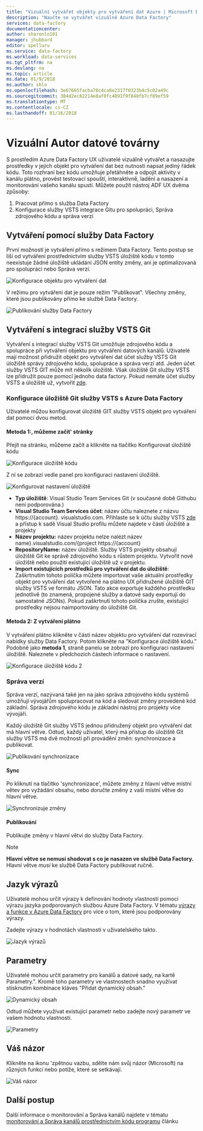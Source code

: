 ```yaml
---
title: "Vizuální vytvářet objekty pro vytváření dat Azure | Microsoft Docs"
description: "Naučte se vytvářet vizuálně Azure Data Factory"
services: data-factory
documentationcenter: 
author: sharonlo101
manager: jhubbard
editor: spelluru
ms.service: data-factory
ms.workload: data-services
ms.tgt_pltfrm: na
ms.devlang: na
ms.topic: article
ms.date: 01/9/2018
ms.author: shlo
ms.openlocfilehash: 3e67665facba78c4ca8e2317f0323b4c5c02a49c
ms.sourcegitcommit: 384d2ec82214e8af0fc4891f9f840fb7cf89ef59
ms.translationtype: MT
ms.contentlocale: cs-CZ
ms.lasthandoff: 01/16/2018
---
```

# <a name="visually-author-data-factories"></a>Vizuální Autor datové továrny
S prostředím Azure Data Factory UX uživatelé vizuálně vytvářet a nasazujte prostředky v jejich objekt pro vytváření dat bez nutnosti napsat jediný řádek kódu. Toto rozhraní bez kódu umožňuje přetáhněte a odpojit aktivity v kanálu plátno, provést testovací spouští, interaktivně, ladění a nasazení a monitorování vašeho kanálu spustí. Můžete použít nástroj ADF UX dvěma způsoby:

1. Pracovat přímo s služba Data Factory
2. Konfigurace služby VSTS integrace Gitu pro spolupráci, Správa zdrojového kódu a správa verzí

## <a name="authoring-with-data-factory"></a>Vytváření pomocí služby Data Factory
První možností je vytváření přímo s režimem Data Factory. Tento postup se liší od vytváření prostřednictvím služby VSTS úložiště kódu v tomto neexistuje žádné úložiště ukládání JSON entity změny, ani je optimalizovaná pro spolupráci nebo Správa verzí.

![Konfigurace objektu pro vytváření dat](media/author-visually/configure-data-factory.png)

V režimu pro vytváření dat je pouze režim "Publikovat". Všechny změny, které jsou publikovány přímo ke službě Data Factory.

![Publikování služby Data Factory](media/author-visually/data-factory-publish.png)

## <a name="authoring-with-vsts-git-integration"></a>Vytváření s integrací služby VSTS Git
Vytváření s integrací služby VSTS Git umožňuje zdrojového kódu a spolupráce při vytváření objektu pro vytváření datových kanálů. Uživatelé mají možnost přidružit objekt pro vytváření dat účet služby VSTS Git úložiště správy zdrojového kódu, spolupráce a správa verzí atd. Jeden účet služby VSTS GIT může mít několik úložiště. Však úložiště Git služby VSTS lze přidružit pouze pomocí jednoho data factory. Pokud nemáte účet služby VSTS a úložiště už, vytvořit [zde](https://docs.microsoft.com/en-us/vsts/accounts/create-account-msa-or-work-student).

### <a name="configure-vsts-git-repo-with-azure-data-factory"></a>Konfigurace úložiště Git služby VSTS s Azure Data Factory
Uživatelé můžou konfigurovat úložiště GIT služby VSTS objekt pro vytváření dat pomocí dvou metod.

#### <a name="method-1-lets-get-started-page"></a>Metoda 1:, můžeme začít' stránky

Přejít na stránku, můžeme začít a klikněte na tlačítko Konfigurovat úložiště kódu

![Konfigurace úložiště kódu](media/author-visually/configure-repo.png)

Z ní se zobrazí vedle panel pro konfiguraci nastavení úložiště.

![Konfigurovat nastavení úložiště](media/author-visually/repo-settings.png)
* **Typ úložiště**: Visual Studio Team Services Git (v současné době Githubu není podporována.)
* **Visual Studio Team Services účet**: název účtu naleznete z názvu https://{account}. visualstudio.com. Přihlaste se k účtu služby VSTS [zde](https://www.visualstudio.com/team-services/git/) a přístup k sadě Visual Studio profilu můžete najdete v části úložiště a projekty
* **Název projektu:** název projektu nelze nalézt název name}.visualstudio.com/{project https://{account}
* **RepositoryName:** název úložiště. Služby VSTS projekty obsahují úložiště Git ke správě zdrojového kódu s růstem projektu. Vytvořit nové úložiště nebo použití existující úložiště už v projektu.
* **Import existujících prostředků pro vytváření dat do úložiště**: Zaškrtnutím tohoto políčka můžete importovat vaše aktuální prostředky objekt pro vytváření dat vytvořené na plátno UX přidružené úložiště GIT služby VSTS ve formátu JSON. Tato akce exportuje každého prostředku jednotlivě (to znamená, propojené služby a datové sady exportují do samostatné JSONs).    Pokud zaškrtnutí tohoto políčka zrušte, existující prostředky nejsou naimportovány do úložiště Git.

#### <a name="method-2-from-authoring-canvas"></a>Metoda 2: Z vytváření plátno

V vytváření plátno klikněte v části název objektu pro vytváření dat rozevírací nabídky služby Data Factory. Potom klikněte na "Konfigurace úložiště kódu." Podobně jako **metoda 1**, straně panelu se zobrazí pro konfiguraci nastavení úložiště. Naleznete v předchozích částech informace o nastavení.

![Konfigurace úložiště kódu 2](media/author-visually/configure-repo-2.png)

### <a name="version-control"></a>Správa verzí
Správa verzí, nazývaná také jen na jako správa zdrojového kódu systémů umožňují vývojářům spolupracovat na kód a sledovat změny provedené kód základní. Správa zdrojového kódu je základní nástroj pro projekty více vývojáři.

Každý úložiště Git služby VSTS jednou přidružený objekt pro vytváření dat má hlavní větve. Odtud, každý uživatel, který má přístup do úložiště Git služby VSTS má dvě možnosti při provádění změn: synchronizace a publikovat.

![Publikování synchronizace](media/author-visually/sync-publish.png)

#### <a name="sync"></a>Sync

Po kliknutí na tlačítko 'synchronizace', můžete změny z hlavní větve místní větev pro vyžádání obsahu, nebo doručte změny z vaší místní větve do hlavní větve.

![Synchronizuje změny](media/author-visually/sync-change.png)

#### <a name="publish"></a>Publikování
 Publikujte změny v hlavní větvi do služby Data Factory.

> [!NOTE]
> **Hlavní větve se nemusí shodovat s co je nasazen ve službě Data Factory.** Hlavní větve *musí* ke službě Data Factory publikovat ručně.




## <a name="expression-language"></a>Jazyk výrazů

Uživatelé mohou určit výrazy k definování hodnoty vlastností pomocí výrazu jazyka podporovaných službou Azure Data Factory. V tématu [výrazy a funkce v Azure Data Factory](control-flow-expression-language-functions.md) pro více o tom, které jsou podporovány výrazy.

Zadejte výrazy v hodnotách vlastnosti v uživatelského takto.

![Jazyk výrazů](media/author-visually/expression-language.png)

## <a name="parameters"></a>Parametry
Uživatelé mohou určit parametry pro kanálů a datové sady, na kartě Parametry.". Kromě toho parametry ve vlastnostech snadno využívat stisknutím kombinace kláves "Přidat dynamický obsah."

![Dynamický obsah](media/author-visually/dynamic-content.png)

Odtud můžete využívat existující parametr nebo zadejte nový parametr ve vašem hodnotu vlastnosti.

![Parametry](media/author-visually/parameters.png)

## <a name="feedback"></a>Váš názor
Klikněte na ikonu 'zpětnou vazbu, sdělte nám svůj názor (Microsoft) na různých funkcí nebo potíže, které se setkávají.

![Váš názor](media/monitor-visually/feedback.png)

## <a name="next-steps"></a>Další postup

Další informace o monitorování a Správa kanálů najdete v tématu [monitorování a Správa kanálů prostřednictvím kódu programu](monitor-programmatically.md) článku
